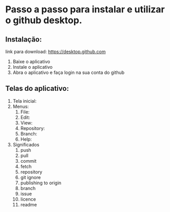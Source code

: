 # Passo a passo para instalar e utilizar o github desktop.

## Instalação:

link para download: https://desktop.github.com

1. Baixe o aplicativo
2. Instale o aplicativo
3. Abra o aplicativo e faça login na sua conta do github

## Telas do aplicativo:

1. Tela inicial:
2. Menus:
   1. File:
   2. Edit:
   3. View:
   4. Repository:
   5. Branch:
   6. Help:
3. Significados
   1. push
   2. pull
   3. commit
   4. fetch
   5. repository
   6. git ignore
   7. publishing to origin
   8. branch
   9. issue
   10. licence
   11. readme


